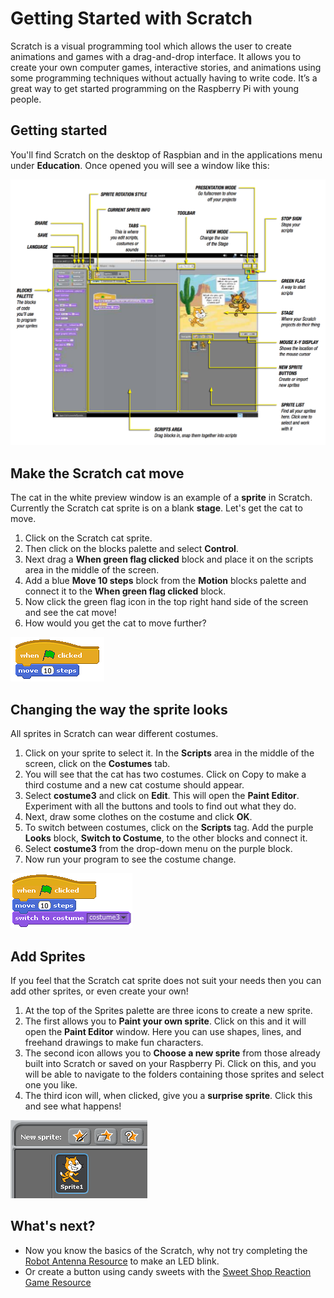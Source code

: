 # Getting Started with Scratch

Scratch is a visual programming tool which allows the user to create animations and games with a drag-and-drop interface. It allows you to create your own computer games, interactive stories, and animations using some programming techniques without actually having to write code. It’s a great way to get started programming on the Raspberry Pi with young people.

## Getting started

You'll find Scratch on the desktop of Raspbian and in the applications menu under **Education**. Once opened you will see a window like this:

![](images/scratch-interface.png)

## Make the Scratch cat move

The cat in the white preview window is an example of a **sprite** in Scratch. Currently the Scratch cat sprite is on a blank **stage**. Let's get the cat to move.

1. Click on the Scratch cat sprite.
2. Then click on the blocks palette and select **Control**.
3. Next drag a **When green flag clicked** block and place it on the scripts area in the middle of the screen.
4. Add a blue **Move 10 steps** block from the **Motion** blocks palette and connect it to the **When green flag clicked** block.
5. Now click the green flag icon in the top right hand side of the screen and see the cat move!
6. How would you get the cat to move further?

![](images/scratch-1.png)

## Changing the way the sprite looks

All sprites in Scratch can wear different costumes.

1. Click on your sprite to select it. In the **Scripts** area in the middle of the screen, click on the **Costumes** tab.
2. You will see that the cat has two costumes. Click on Copy to make a third costume and a new cat costume should appear.
3. Select **costume3** and click on **Edit**. This will open the **Paint Editor**. Experiment with all the buttons and tools to find out what they do.
4. Next, draw some clothes on the costume and click **OK**.
5. To switch between costumes, click on the **Scripts** tag. Add the purple **Looks** block, **Switch to Costume**, to the other blocks and connect it.
6. Select **costume3** from the drop-down menu on the purple block.
7. Now run your program to see the costume change.

![](images/scratch-2.png)

## Add Sprites

If you feel that the Scratch cat sprite does not suit your needs then you can add other sprites, or even create your own!

1. At the top of the Sprites palette are three icons to create a new sprite.
2. The first allows you to **Paint your own sprite**. Click on this and it will open the **Paint Editor** window. Here you can use shapes, lines, and freehand drawings to make fun characters.
3. The second icon allows you to **Choose a new sprite** from those already built into Scratch or saved on your Raspberry Pi. Click on this, and you will be able to navigate to the folders containing those sprites and select one you like.
4. The third icon will, when clicked, give you a **surprise sprite**. Click this and see what happens!

![](images/new-sprite.png)

## What's next?
- Now you know the basics of the Scratch, why not try completing the [Robot Antenna Resource](http://www.raspberrypi.org/learning/robot-antenna/) to make an LED blink.
- Or create a button using candy sweets with the [Sweet Shop Reaction Game Resource](http://www.raspberrypi.org/learning/reaction-game/)
